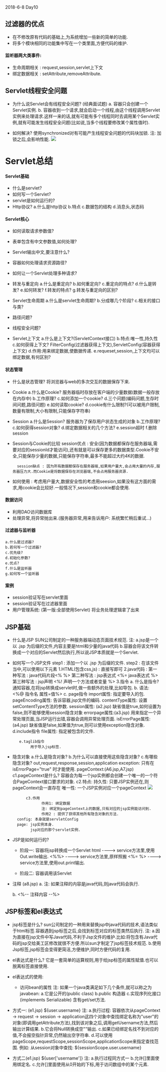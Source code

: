 2018-6-8  Day10

## 过滤器的优点
- 在不修改原有代码的基础上,为系统增加一些新的简单的功能.
- 将多个模块相同的功能集中写在一个类里面,方便代码的维护.


#### 监听器两大类事件:
- 生命周期相关 : request,session,servlet上下文
- 绑定数据相关 : setAttribute,removeAttribute.

## Servlet线程安全问题
- 为什么说Servlet会有线程安全问题?   (经典面试题)
	a. 容器只会创建一个Servlet实例.
	b. 容器收到一个请求,就会启动一个线程,由这个线程调用Servlet实例来处理请求.这样一来的话,就有可能有多个线程同时去调用某个Servlet实例,就有可能发生线程安全问题(比如说,当多个线程要修改某个属性值时).

- 如何解决?
	使用synchronized对有可能产生线程安全问题的代码块加锁.
	注: 加锁之后,会影响性能.
![](day10.png)

# Servlet总结
#### Servlet基础
- 什么是servlet?
- 如何写一个Servlet?
- servlet是如何运行的?
- Http协议?
	a.什么是http协议
	b.特点
	c.数据包的结构
	d.消息头,状态码

#### Servlet核心
- 如何读取请求参数值?
- 表单包含有中文参数值,如何处理?
- Servlet输出中文,要注意什么?
- 容器如何处理请求资源路径?
- 如何让一个Servlet处理多种请求?

- 转发与重定向
	a.什么是重定向?
	b.如何重定向?
	c.重定向的特点?
	d.什么是转发?
	e.如何转发?
	f.转发的特点?
	g.转发与重定向的区别?

- Servlet生命周期
	a.什么是servlet生命周期?
	b.分成哪几个阶段?
	c.相关的接口与类?

- 路径问题?
- 线程安全问题?
- Servlet上下文
	a.什么是上下文?(ServletContext接口)
	b.特点:唯一性,持久性
	c.如何获得上下文? FilterConfig(过滤器获得上下文),ServletConfig(容器获得上下文)
	d.作用:用来绑定数据,使数据传递.
	e.requeset,session,上下文均可以绑定数据,有何区别?

#### 状态管理
- 什么是状态管理?
	将浏览器与web的多次交互的数据保存下来.

- Cookie
	a.什么是Cookie? 服务器临时存放在客户端的少量数据(数据一般存放在内存中)
	b.工作原理?
	c.如何添加一个cookie?
	d.三个问题(编码问题,生存时间问题,路径问题)
	e.如何读取cookie?
	d.cookie有什么限制?(可以被用户限制,数量有限制,大小有限制,只能保存字符串)

- Session
	a.什么是Session? 服务器为了保存用户状态生成的对象
	b.工作原理?
	c.如何获得session对象?
	d.绑定数据相关的几个方法?
	e.session超时
	f.删除session

- Session与Cookie的比较
		session优点 : 安全(因为数据都保存在服务器端,需要对应的sessionId才能访问),还有就是可以保存更多的数据类型.Cookie不安全,只能保存少量的数据,只能保存字符串,最多不能超过大约4K的数据.

		session缺点 : 因为所有数据都保存在服务器端,如果用户量大,会占用大量的内存,服务器压力大.而Cookie是将数据保存在浏览器端,不会占用服务器资源.

- 如何使用 :
		考虑用户量大,数据安全性的考虑用seesion,如果没有这方面的需求,用cookie会比较好.一般情况下,session和cookie都会使用.

#### 数据访问
- 利用DAO访问数据库
- 处理异常,将异常抛出来.(服务器异常,用来告诉用户: 系统繁忙稍后重试...)

#### 过滤器与监听器
	a.什么是过滤器?
	b.若何写一个过滤器?
	c.优先级?
	d.初始化参数?
	e.优点?
	f.什么是监听器
	g.如何写一个监听器

#### 案例
- session验证写在servlet里面
- session验证写在过滤器里面
- 用户管理系统:
        (第一版:全部使用Servlet)
        将业务处理逻辑拿了出来

## JSP基础
- 什么是JSP
	  SUN公司制定的一种服务器端动态页面技术规范.
	  注:
		a.jsp是一个以 .jsp 为后缀的文件,内容主要是html和少量的java代码
		b.容器会将该文件转换成一个对应的Servlet然后执行,所以说JSP本质就是一个Servlet.

- 如何写一个JSP文件
	step1 : 添加一个以 .jsp 为后缀的文件.
	step2 : 在该文件当中,可以使用以下元素
	   1.HTML(包含css,js) : 直接写即可
	   2.java代码 :
	     第一种写法 : java代码片段<% %>
		 第二种写法 : jsp表达式 <%= java表达式 %>
		 第三种写法 : jsp声明 <%! 声明一个方法或者变量 %>
	   3.指令
	   	 a. 什么是指令?
		    通知容器,在将jsp转换成servlet时,做一些额外的处理,比如导包.
		 b. 语法:
		 	<%@ 指令名 属性=值%>
		 c. page指令
		      import属性: 指定要导入的包.
			  pageEncoding属性: 告诉容器,jsp文件的编码.
			  contentType属性: 设置setContentType方法的参数.
			  session属性: (a2.jsp)
			  缺省值是true,如何设置为false,则不能够使用session隐含对象
			  errorpage属性:(a3.jsp)
			  				用来指定一个异常处理页面,当JSP运行出错,容器会调用异常处理页面.
			  isErrorPage属性:(a4.jsp)
			  			    缺省值是false,如果值为true,则可以使用exception隐含对象.
		 d.include指令
		 	  file属性: 指定被包含的文件.

		 e.taglib指令
		 	  用于导入jsp标签.

- 隐含对象
		a.什么是隐含对象?
		b.为什么可以直接使用这些隐含对象?
		c.有哪些隐含对象?
		out,request,response,session,application
		exception: 只有在isErrorPage="true" 时才能使用.
		pageContext:(A6.jsp,A7.jsp)
			c1.pageContext是什么?
			容器会为每一个jsp实例都会创建一个唯一的一个符合PageContext接口要求的对象.
			c2.特点:
			       持久性: 只要JSP实例还在,则pageContext会一直存在
				   唯一性: 一个JSP实例对应一个pageContext
![](pageContext.png)

			c3.作用
				   作用1: 绑定数据
				   注: 绑定到pageContext上的数据,只有对应的jsp实例能访问到.
				   作用2 : 提供了获得其他所有隐含对象的方法.
		config: 本身就是servletConfig
		page: jsp实例本身.
			  jsp对应的那个servlet实例.

- JSP是如何运行的?
	- 阶段一: 容器将jsp转换成一个Servlet
	  html ----> service方法里,使用Out.write输出.
	  <%%> ----> service方法里,原样照搬
	  <%= %> ----> service方法里,使用out.print输出.

	- 阶段二: 容器调用该Servlet

- 注释 (a8.jsp)
	a. <!-- 注释内容 -->
  	注: 
	     如果注释的内容是java代码,则java代码会执行.

	b. <%-- 注释内容 --%>


## JSP标签和el表达式
- jsp标签是什么?
  sun公司制定的一种用来替换jsp中java代码的技术,语法类似于html标签.容器遇到jsp标签之后,会找到标签对应的标签类然后执行.
      注:
         a.因为直接在jsp文件中写Java代码,不利于Jsp文件的维护.比如:将包含有Java代码的jsp交给美工区修改就很不方便.所以sun才制定了jsp标签技术规范.
		 b.使用Jsp标签,jsp标签会变得更简洁,方便维护,同时方便代码的复用.

- el表达式是什么?
  它是一套简单的运算规则,用于给jsp标签的属性赋值.也可以脱离标签直接使用.

- el表达式的使用:
  - 访问bean的属性
  	  注:
	     如果一个java类满足如下几个条件,就可以称之为javabean:
		 a.它是公开的(public class)
		 b.public 构造器
		 c.实现序列化接口(implements Serializable)
		 含有get/set方法.

- 方式一: (e1.jsp)
		${user.username}
		注:
		   a.执行过程:
		   容器依次从pageContext -> request -> session -> application这四个对象中查找绑定名称为"user"的对象(即调用getAttribute方法),找到该对象之后,调用getUsername方法,然后输出计算结果.
		   b.它会将Null转换成空""输出.
		   c.如果已经绑定名找不到对应的值,不会报空指针异常,仍然输出空字符串.
		   d.可以使用pageScope,requestScope,sessionScope,applicationScope来指定查找范围.
		   例如: 从session对象中查找:
		   ${sessionScope.user.username}

- 方式二(e1.jsp)
		${user['username']}
		注:
			a.执行过程同方式一
			b.允许[]里面使用绑定名.
			c.允许[]里面使用从0开始的下标,用于访问数组中的某个元素. 